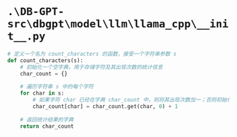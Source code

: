 # `.\DB-GPT-src\dbgpt\model\llm\llama_cpp\__init__.py`

```py
# 定义一个名为 count_characters 的函数，接受一个字符串参数 s
def count_characters(s):
    # 初始化一个空字典，用于存储字符及其出现次数的统计信息
    char_count = {}
    
    # 遍历字符串 s 中的每个字符
    for char in s:
        # 如果字符 char 已经在字典 char_count 中，则将其出现次数加一；否则初始化为1
        char_count[char] = char_count.get(char, 0) + 1
    
    # 返回统计结果的字典
    return char_count
```